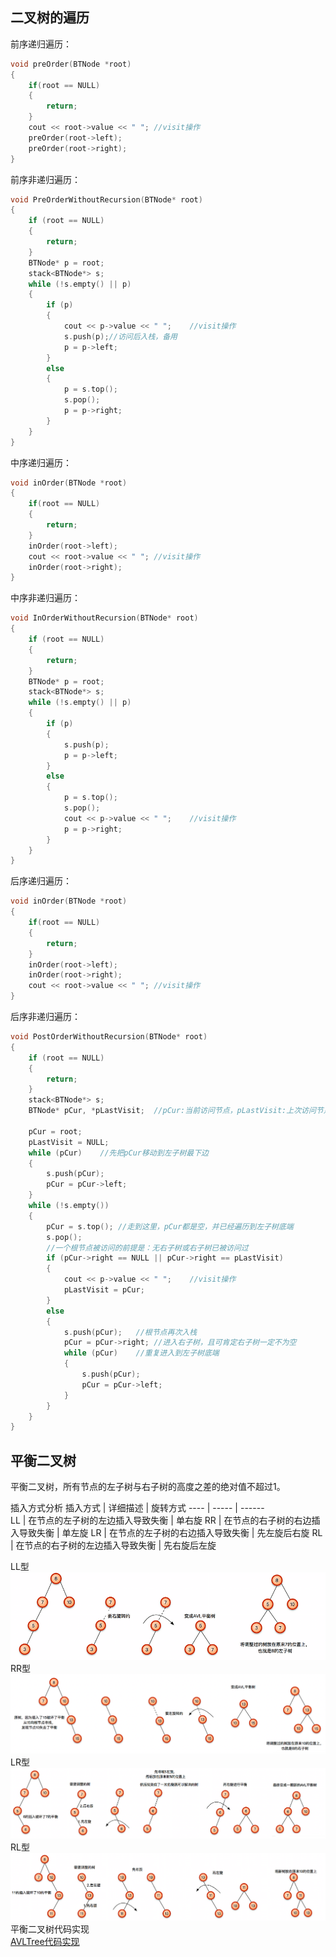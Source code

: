 ## 二叉树的遍历
前序递归遍历：  
```cpp
void preOrder(BTNode *root) 
{
    if(root == NULL) 
	{
        return;
    }
    cout << root->value << " ";	//visit操作
    preOrder(root->left);
    preOrder(root->right);
}
```
前序非递归遍历：  
```cpp
void PreOrderWithoutRecursion(BTNode* root)
{
    if (root == NULL)
	{
		return;
	} 
    BTNode* p = root;
    stack<BTNode*> s;
    while (!s.empty() || p)
    {
        if (p)
        {
            cout << p->value << " ";	//visit操作
            s.push(p);//访问后入栈，备用
            p = p->left;
        }
        else
        {
            p = s.top();
            s.pop();
            p = p->right;
        }
    }
}
```
中序递归遍历：   
```cpp
void inOrder(BTNode *root) 
{
    if(root == NULL) 
	{
        return;
    }
    inOrder(root->left);
	cout << root->value << " ";	//visit操作
    inOrder(root->right);
}
```
中序非递归遍历：  
```cpp
void InOrderWithoutRecursion(BTNode* root)
{
    if (root == NULL)
	{
		return;
	}
    BTNode* p = root;
    stack<BTNode*> s;
    while (!s.empty() || p)
    {
        if (p)
        {
            s.push(p);
            p = p->left;
        }
        else
        {
            p = s.top();
            s.pop();
            cout << p->value << " ";	//visit操作
            p = p->right;
        }
    }
}
```
后序递归遍历：  
```cpp
void inOrder(BTNode *root) 
{
    if(root == NULL) 
	{
        return;
    }
    inOrder(root->left);
    inOrder(root->right);
	cout << root->value << " ";	//visit操作
}
```
后序非递归遍历：  
```cpp
void PostOrderWithoutRecursion(BTNode* root)
{
    if (root == NULL)
	{
		return;
	}
    stack<BTNode*> s;
    BTNode* pCur, *pLastVisit;	//pCur:当前访问节点，pLastVisit:上次访问节点

    pCur = root;
    pLastVisit = NULL;
    while (pCur)	//先把pCur移动到左子树最下边
    {
        s.push(pCur);
        pCur = pCur->left;
    }
    while (!s.empty())
    {
        pCur = s.top();	//走到这里，pCur都是空，并已经遍历到左子树底端
        s.pop();
        //一个根节点被访问的前提是：无右子树或右子树已被访问过
        if (pCur->right == NULL || pCur->right == pLastVisit)
        {
            cout << p->value << " ";	//visit操作
            pLastVisit = pCur;
        }
        else
        {
            s.push(pCur); 	//根节点再次入栈
            pCur = pCur->right;	//进入右子树，且可肯定右子树一定不为空
            while (pCur)	//重复进入到左子树底端
            {
                s.push(pCur);
                pCur = pCur->left;
            }
        }
    }
}
```
## 平衡二叉树
平衡二叉树，所有节点的左子树与右子树的高度之差的绝对值不超过1。  
  
插入方式分析
 插入方式  | 详细描述  | 旋转方式
 ---- | ----- | ------  
 LL  | 在节点的左子树的左边插入导致失衡 | 单右旋 
 RR  | 在节点的右子树的右边插入导致失衡 | 单左旋 
 LR  | 在节点的左子树的右边插入导致失衡 | 先左旋后右旋 
 RL  | 在节点的右子树的左边插入导致失衡 | 先右旋后左旋 
  
LL型  
![单右旋](./images/RRotate.png)  
RR型  
![单左旋](./images/LRotate.png)  
LR型  
![单右旋](./images/LRRotate.png)  
RL型  
![单右旋](./images/RLRotate.png)  
平衡二叉树代码实现  
[AVLTree代码实现](./平衡二叉树)  

